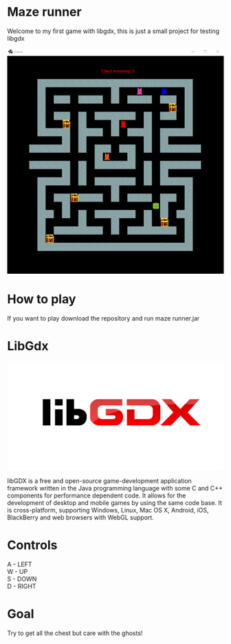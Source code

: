 # Maze runner
Welcome to my first game with libgdx, this is just a small project for testing libgdx<br>


![a](image.png)

# How to play
If you want to play download the repository and run maze runner.jar<br>

# LibGdx

![a](image2.png)

libGDX is a free and open-source game-development application framework written in the Java programming language with some C and C++ components for performance dependent code. It allows for the development of desktop and mobile games by using the same code base. It is cross-platform, supporting Windows, Linux, Mac OS X, Android, iOS, BlackBerry and web browsers with WebGL support.

# Controls

A - LEFT<BR>
W - UP<BR>
S - DOWN<BR>
D - RIGHT<BR>

# Goal

Try to get all the chest but care with the ghosts!


